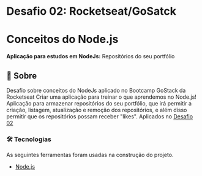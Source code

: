 # Desafio 02: Rocketseat/GoSatck

# Conceitos do Node.js
<p alin="center"><b>Aplicação para estudos em NodeJs:</b> Repositórios do seu portfólio</p>

## 🚀 Sobre
Desafio sobre conceitos do NodeJs aplicado no Bootcamp GoStack da Rocketseat
Criar uma aplicação para treinar o que aprendemos no Node.js! Aplicação para armazenar repositórios do seu portfólio, que irá permitir a criação, listagem, atualização e remoção dos repositórios, e além disso permitir que os repositórios possam receber "likes".
Aplicados no [Desafio 02](https://github.com/rocketseat-education/bootcamp-gostack-desafios/tree/master/desafio-conceitos-nodejs)

### 🛠 Tecnologias
As seguintes ferramentas foram usadas na construção do projeto.
 
- [Node.js](https://nodejs.org/en/)
